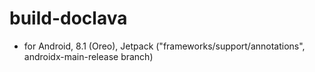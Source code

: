 # build-doclava
- for Android, 8.1 (Oreo), Jetpack ("frameworks/support/annotations", androidx-main-release branch)